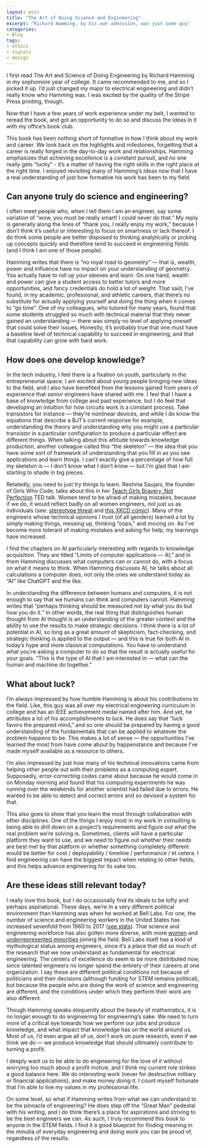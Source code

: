 ```yaml
---
layout: post
title: "The Art of Doing Science and Engineering"
excerpt: "Richard Hamming, by his own admission, was just some guy"
categories:
- Blog
tags:
- ethics
- signals
- design
---
```

I first read The Art and Science of Doing Engineering by Richard Hamming in my sophomore year of college. It came recommended to me, and so I picked it up. I’d just changed my major to electrical engineering and didn’t really know who Hamming was. I was excited by the quality of the Stripe Press printing, though.

Now that I have a few years of work experience under my belt, I wanted to reread the book, and got an opportunity to do so and discuss the ideas in it with my office’s book club. 

This book has been nothing short of formative in how I think about my work and career. We look back on the highlights and milestones, forgetting that a career is really forged in the day-to-day work and relationships. Hamming emphasizes that achieving excellence is a constant pursuit, and no one really gets “lucky” - it’s a matter of having the right skills in the right place at the right time. I enjoyed revisiting many of Hamming’s ideas now that I have a real understanding of just how formative his work has been to my field.

## Can anyone truly do science and engineering?

I often meet people who, when I tell them I am an engineer, say some variation of “wow, you must be really smart! I could never do that.” My reply is generally along the lines of “thank you, I really enjoy my work,” because I don’t think it’s useful or interesting to focus on smartness or lack thereof. I do think some people are better disposed to thinking analytically or picking up concepts quickly and therefore tend to succeed in engineering fields (and I think I am one of those people).

Hamming writes that there is “no royal road to geometry” — that is, wealth, power and influence have no impact on your understanding of geometry. You actually have to roll up your sleeves and learn. On one hand, wealth and power can give a student access to better tutors and more opportunities, and fancy credentials do hold a lot of weight. That said, I’ve found, in my academic, professional, and athletic careers, that there’s no substitute for actually applying yourself and doing the thing when it comes to “go time”. One of my colleagues, who tutored for many years, found that some students struggled so much with technical material that they never gained an understanding — there was simply no level of applying oneself that could solve their issues. Honestly, it’s probably true that one must have a baseline level of technical capability to succeed in engineering, and that that capability can grow with hard work. 

## How does one develop knowledge?

In the tech industry, I feel there is a fixation on youth, particularly in the entrepreneurial space. I am excited about young people bringing new ideas to the field, and I also have benefited from the lessons gained from years of experience that senior engineers have shared with me. I feel that I have a base of knowledge from college and past experience, but I do feel that developing an intuition for how circuits work is a constant process. Take transistors for instance — they’re nonlinear devices, and while I do know the equations that describe a BJT’s current response for example, understanding the theory and understanding why you might use a particular transistor in a particular configuration to produce a particular effect are different things. When talking about this attitude towards knowledge production, another colleague called this “the skeleton” — the idea that you have some sort of framework of understanding that you fill in as you see applications and learn things. I can’t exactly give a percentage of how full my skeleton is — I don’t know what I don’t know — but I’m glad that I am starting to shade in big pieces.

Relatedly, you need to just try things to learn. Reshma Saujani, the founder of Girls Who Code, talks about this in her [Teach Girls Bravery, Not Perfection](https://www.ted.com/talks/reshma_saujani_teach_girls_bravery_not_perfection) TED talk. Women tend to be afraid of making mistakes, because if we do, it would reflect badly on all women engineers, not just us as individuals (see: [stereotype threat](https://www.colorado.edu/center/teaching-learning/inclusivity/stereotype-threat) and [this XKCD comic](https://xkcd.com/385/)). Many of the engineers whose technical opinions I trust (of all genders) learned a lot by simply making things, messing up, thinking “oops,” and moving on. As I’ve become more tolerant of making mistakes and asking for help, my learnings have increased.

I find the chapters on AI particularly interesting with regards to knowledge acquisition. They are titled “Limits of computer applications — AI,” and in them Hamming discusses what computers can or cannot do, with a focus on what it means to think. When Hamming discusses AI, he talks about all calculations a computer does, not only the ones we understand today as “AI” like ChatGPT and the like.

In understanding the difference between humans and computers, it is not enough to say that we humans can think and computers cannot. Hamming writes that “perhaps thinking should be measured not by what you do but how you do it.” In other words, the real thing that distinguishes human thought from AI thought is an understanding of the greater context and the ability to use the results to make strategic decisions. I think there is a lot of potential in AI, so long as a great amount of skepticism, fact-checking, and strategic thinking is applied to the output — and this is true for both AI in today’s hype and more classical computations. You have to understand what you’re asking a computer to do so that the result is actually useful for your goals. “This is the type of AI that I am interested in — what can the human and machine do together.”

## What about luck?

I’m always impressed by how humble Hamming is about his contributions to the field. Like, this guy was all over my electrical engineering curriculum in college and has an IEEE achievement medal named after him. And yet, he attributes a lot of his accomplishments to luck. He does say that “luck favors the prepared mind,” and so one should be prepared by having a good understanding of the fundamentals that can be applied to whatever the problem happens to be. This makes a lot of sense — the opportunities I’ve learned the most from have come about by happenstance and because I’ve made myself available as a resource to others. 

I’m also impressed by just how many of his technical innovations came from helping other people out with their problems as a computing expert. Supposedly, error-correcting codes came about because he would come in on Monday morning and found that his computing experiments he was running over the weekends for another scientist had failed due to errors. He wanted to be able to detect and correct errors and so devised a system for that. 

This also goes to show that you learn the most through collaboration with other disciplines. One of the things I enjoy most in my work in consulting is being able to drill down on a project’s requirements and figure out what the real problem we’re solving is. Sometimes, clients will have a particular platform they want to use, and we need to figure out whether their needs are best met by that platform or whether something completely different would be better for cost / deployability / timeline / performance / et cetera. I find engineering can have the biggest impact when relating to other fields, and this helps advance engineering for its sake too.

## Are these ideas still relevant today?

I really love this book, but I do occasionally find its ideals to be lofty and perhaps aspirational. These days, we’re in a very different political environment than Hamming was when he worked at Bell Labs. For one, the number of science and engineering workers in the United States has increased sevenfold from 1960 to 2017 ([see stats](https://ncses.nsf.gov/pubs/nsb20198/u-s-s-e-workforce-definition-size-and-growth)). That science and engineering workforce has also gotten more diverse, with more [women](https://swe.org/research/2024/employment/) and [underrepresented minorities](https://ncses.nsf.gov/pubs/nsb20212/participation-of-demographic-groups-in-stem) joining the field. Bell Labs itself has a kind of mythological status among engineers, since it’s a place that did so much of the research that we now understand as fundamental for electrical engineering. The centers of excellence do seem to be more distributed now, since talented engineers no longer spend the entirety of their careers at one organization. I say these are different political conditions not because of politicians and their decisions (although funding for STEM remains political), but because the people who are doing the work of science and engineering are different, and the conditions under which they perform their work are also different.

Though Hamming speaks eloquently about the beauty of mathematics, it is no longer enough to do engineering for engineering’s sake. We need to turn more of a critical eye towards how we perform our jobs and produce knowledge, and what impact that knowledge has on the world around us. Most of us, I’d even argue all of us, don’t work on pure research, even if we think we do — we produce knowledge that should ultimately contribute to turning a profit. 

I deeply want us to be able to do engineering for the love of it without worrying too much about a profit motive, and I think my current role strikes a good balance here. We do interesting work (never for destructive military or financial applications), and make money doing it. I count myself fortunate that I’m able to live my values in my professional life.

On some level, so what if Hamming writes from what we can understand to be the pinnacle of engineering? He does step off the “Great Man” pedestal with his writing, and I do think there’s a place for aspirations and striving to be the best engineers we can. As such, I truly recommend this book to anyone in the STEM fields. I find it a good blueprint for finding meaning in the minutia of everyday engineering and doing work you can be proud of, regardless of the results.
